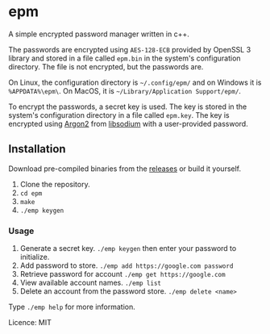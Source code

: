 # epm

A simple encrypted password manager written in c++.

The passwords are encrypted using `AES-128-ECB` provided by OpenSSL 3 library and stored in a file called `epm.bin` in the system's configuration directory. The file is not encrypted, but the passwords are.

On Linux, the configuration directory is `~/.config/epm/` and on Windows it is `%APPDATA%\epm\`. On MacOS, it is `~/Library/Application Support/epm/`.

To encrypt the passwords, a secret key is used. The key is stored in the system's configuration directory in a file called `epm.key`. The key is encrypted using [Argon2](https://doc.libsodium.org/password_hashing) from [libsodium](https://doc.libsodium.org/) with a user-provided password.

## Installation

Download pre-compiled binaries from the [releases](https://github.com/abiiranathan/epm/releases) or build it yourself.

1. Clone the repository.
2. `cd epm`
3. `make`
4. `./emp keygen`

### Usage

1. Generate a secret key.
   `./emp keygen` then enter your password to initialize.
2. Add password to store.
   `./emp add https://google.com password`
3. Retrieve password for account
   `./emp get https://google.com`
4. View available account names.
   `./emp list`
5. Delete an account from the password store.
   `./emp delete <name>`

Type `./emp help` for more information.

Licence: MIT
